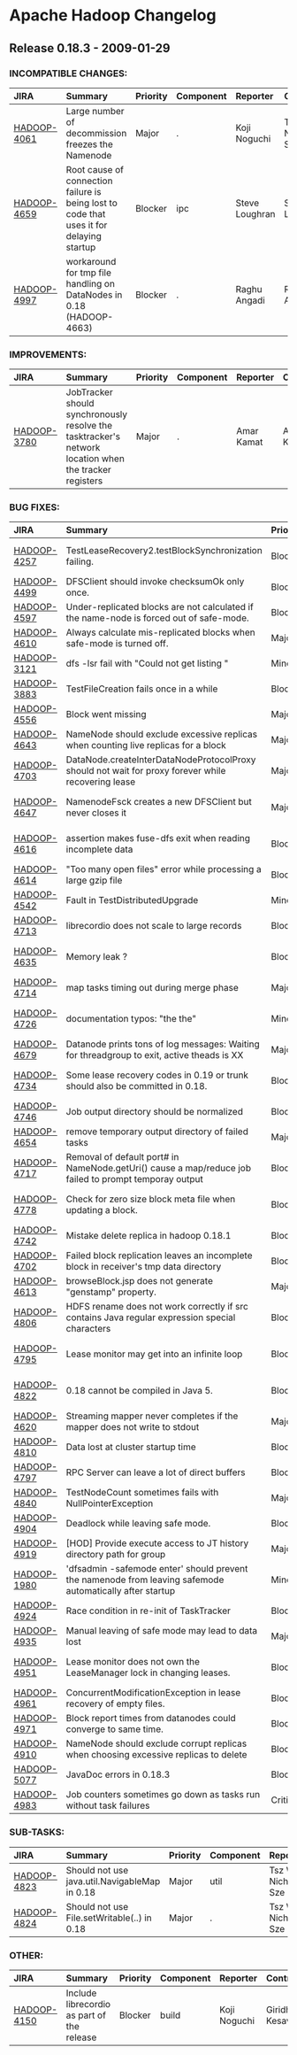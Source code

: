 
<!---
# Licensed to the Apache Software Foundation (ASF) under one
# or more contributor license agreements.  See the NOTICE file
# distributed with this work for additional information
# regarding copyright ownership.  The ASF licenses this file
# to you under the Apache License, Version 2.0 (the
# "License"); you may not use this file except in compliance
# with the License.  You may obtain a copy of the License at
#
#     http://www.apache.org/licenses/LICENSE-2.0
#
# Unless required by applicable law or agreed to in writing, software
# distributed under the License is distributed on an "AS IS" BASIS,
# WITHOUT WARRANTIES OR CONDITIONS OF ANY KIND, either express or implied.
# See the License for the specific language governing permissions and
# limitations under the License.
-->
# Apache Hadoop Changelog

## Release 0.18.3 - 2009-01-29

### INCOMPATIBLE CHANGES:

| JIRA | Summary | Priority | Component | Reporter | Contributor |
|:---- |:---- | :--- |:---- |:---- |:---- |
| [HADOOP-4061](https://issues.apache.org/jira/browse/HADOOP-4061) | Large number of decommission freezes the Namenode |  Major | . | Koji Noguchi | Tsz Wo Nicholas Sze |
| [HADOOP-4659](https://issues.apache.org/jira/browse/HADOOP-4659) | Root cause of connection failure is being lost to code that uses it for delaying startup |  Blocker | ipc | Steve Loughran | Steve Loughran |
| [HADOOP-4997](https://issues.apache.org/jira/browse/HADOOP-4997) | workaround for tmp file handling on DataNodes in 0.18 (HADOOP-4663) |  Blocker | . | Raghu Angadi | Raghu Angadi |


### IMPROVEMENTS:

| JIRA | Summary | Priority | Component | Reporter | Contributor |
|:---- |:---- | :--- |:---- |:---- |:---- |
| [HADOOP-3780](https://issues.apache.org/jira/browse/HADOOP-3780) | JobTracker should synchronously resolve the tasktracker\'s network location when the tracker registers |  Major | . | Amar Kamat | Amar Kamat |


### BUG FIXES:

| JIRA | Summary | Priority | Component | Reporter | Contributor |
|:---- |:---- | :--- |:---- |:---- |:---- |
| [HADOOP-4257](https://issues.apache.org/jira/browse/HADOOP-4257) | TestLeaseRecovery2.testBlockSynchronization failing. |  Blocker | test | Vinod Kumar Vavilapalli | Tsz Wo Nicholas Sze |
| [HADOOP-4499](https://issues.apache.org/jira/browse/HADOOP-4499) | DFSClient should invoke checksumOk only once. |  Blocker | . | Raghu Angadi | Raghu Angadi |
| [HADOOP-4597](https://issues.apache.org/jira/browse/HADOOP-4597) | Under-replicated blocks are not calculated if the name-node is forced out of safe-mode. |  Blocker | . | Konstantin Shvachko | Konstantin Shvachko |
| [HADOOP-4610](https://issues.apache.org/jira/browse/HADOOP-4610) | Always calculate mis-replicated blocks when safe-mode is turned off. |  Major | . | Konstantin Shvachko | Konstantin Shvachko |
| [HADOOP-3121](https://issues.apache.org/jira/browse/HADOOP-3121) | dfs -lsr fail with "Could not get listing " |  Minor | fs | Koji Noguchi | Tsz Wo Nicholas Sze |
| [HADOOP-3883](https://issues.apache.org/jira/browse/HADOOP-3883) | TestFileCreation fails once in a while |  Blocker | test | Lohit Vijayarenu | Tsz Wo Nicholas Sze |
| [HADOOP-4556](https://issues.apache.org/jira/browse/HADOOP-4556) | Block went missing |  Major | . | Robert Chansler | Hairong Kuang |
| [HADOOP-4643](https://issues.apache.org/jira/browse/HADOOP-4643) | NameNode should exclude excessive replicas when counting live replicas for a block |  Major | . | Hairong Kuang | Hairong Kuang |
| [HADOOP-4703](https://issues.apache.org/jira/browse/HADOOP-4703) | DataNode.createInterDataNodeProtocolProxy should not wait for proxy forever while recovering lease |  Major | . | Hairong Kuang | Tsz Wo Nicholas Sze |
| [HADOOP-4647](https://issues.apache.org/jira/browse/HADOOP-4647) | NamenodeFsck creates a new DFSClient but never closes it |  Major | . | Tsz Wo Nicholas Sze | Tsz Wo Nicholas Sze |
| [HADOOP-4616](https://issues.apache.org/jira/browse/HADOOP-4616) | assertion makes fuse-dfs exit when reading incomplete data |  Blocker | . | Marc-Olivier Fleury | Pete Wyckoff |
| [HADOOP-4614](https://issues.apache.org/jira/browse/HADOOP-4614) | "Too many open files" error while processing a large gzip file |  Blocker | . | Abdul Qadeer | Yuri Pradkin |
| [HADOOP-4542](https://issues.apache.org/jira/browse/HADOOP-4542) | Fault in TestDistributedUpgrade |  Minor | test | Robert Chansler | Raghu Angadi |
| [HADOOP-4713](https://issues.apache.org/jira/browse/HADOOP-4713) | librecordio does not scale to large records |  Blocker | record | Christian Kunz | Christian Kunz |
| [HADOOP-4635](https://issues.apache.org/jira/browse/HADOOP-4635) | Memory leak ? |  Blocker | . | Marc-Olivier Fleury | Pete Wyckoff |
| [HADOOP-4714](https://issues.apache.org/jira/browse/HADOOP-4714) | map tasks timing out during merge phase |  Major | . | Christian Kunz | Jothi Padmanabhan |
| [HADOOP-4726](https://issues.apache.org/jira/browse/HADOOP-4726) | documentation typos: "the the" |  Minor | documentation | Tsz Wo Nicholas Sze | Edward J. Yoon |
| [HADOOP-4679](https://issues.apache.org/jira/browse/HADOOP-4679) | Datanode prints tons of log messages: Waiting for threadgroup to exit, active theads is XX |  Major | . | Hairong Kuang | Hairong Kuang |
| [HADOOP-4734](https://issues.apache.org/jira/browse/HADOOP-4734) | Some lease recovery codes in 0.19 or trunk should also be committed in 0.18. |  Blocker | . | Tsz Wo Nicholas Sze | Tsz Wo Nicholas Sze |
| [HADOOP-4746](https://issues.apache.org/jira/browse/HADOOP-4746) | Job output directory should be normalized |  Blocker | . | Hairong Kuang | Hairong Kuang |
| [HADOOP-4654](https://issues.apache.org/jira/browse/HADOOP-4654) | remove temporary output directory of failed tasks |  Major | . | Christian Kunz | Amareshwari Sriramadasu |
| [HADOOP-4717](https://issues.apache.org/jira/browse/HADOOP-4717) | Removal of default port# in NameNode.getUri() cause a map/reduce job failed to prompt temporay output |  Blocker | . | Hairong Kuang | Hairong Kuang |
| [HADOOP-4778](https://issues.apache.org/jira/browse/HADOOP-4778) | Check for zero size block meta file when updating a block. |  Blocker | . | Tsz Wo Nicholas Sze | Tsz Wo Nicholas Sze |
| [HADOOP-4742](https://issues.apache.org/jira/browse/HADOOP-4742) | Mistake delete replica in hadoop 0.18.1 |  Blocker | . | Wang Xu | Wang Xu |
| [HADOOP-4702](https://issues.apache.org/jira/browse/HADOOP-4702) | Failed block replication leaves an incomplete block in receiver\'s tmp data directory |  Blocker | . | Hairong Kuang | Hairong Kuang |
| [HADOOP-4613](https://issues.apache.org/jira/browse/HADOOP-4613) | browseBlock.jsp does not generate "genstamp" property. |  Major | . | Konstantin Shvachko | Johan Oskarsson |
| [HADOOP-4806](https://issues.apache.org/jira/browse/HADOOP-4806) | HDFS rename does not work correctly if src contains Java regular expression special characters |  Blocker | . | Tsz Wo Nicholas Sze | Tsz Wo Nicholas Sze |
| [HADOOP-4795](https://issues.apache.org/jira/browse/HADOOP-4795) | Lease monitor may get into an infinite loop |  Blocker | . | Tsz Wo Nicholas Sze | Tsz Wo Nicholas Sze |
| [HADOOP-4822](https://issues.apache.org/jira/browse/HADOOP-4822) | 0.18 cannot be compiled in Java 5. |  Blocker | util | Tsz Wo Nicholas Sze |  |
| [HADOOP-4620](https://issues.apache.org/jira/browse/HADOOP-4620) | Streaming mapper never completes if the mapper does not write to stdout |  Major | . | Runping Qi | Ravi Gummadi |
| [HADOOP-4810](https://issues.apache.org/jira/browse/HADOOP-4810) | Data lost at cluster startup time |  Blocker | . | Hairong Kuang | Hairong Kuang |
| [HADOOP-4797](https://issues.apache.org/jira/browse/HADOOP-4797) | RPC Server can leave a lot of direct buffers |  Blocker | ipc | Raghu Angadi | Raghu Angadi |
| [HADOOP-4840](https://issues.apache.org/jira/browse/HADOOP-4840) | TestNodeCount sometimes fails with NullPointerException |  Major | . | Hairong Kuang | Hairong Kuang |
| [HADOOP-4904](https://issues.apache.org/jira/browse/HADOOP-4904) | Deadlock while leaving safe mode. |  Blocker | . | Konstantin Shvachko | Konstantin Shvachko |
| [HADOOP-4919](https://issues.apache.org/jira/browse/HADOOP-4919) | [HOD] Provide execute access to JT history directory path for group |  Major | contrib/hod | Hemanth Yamijala | Peeyush Bishnoi |
| [HADOOP-1980](https://issues.apache.org/jira/browse/HADOOP-1980) | \'dfsadmin -safemode enter\' should prevent the namenode from leaving safemode automatically after startup |  Minor | . | Koji Noguchi | Konstantin Shvachko |
| [HADOOP-4924](https://issues.apache.org/jira/browse/HADOOP-4924) | Race condition in re-init of TaskTracker |  Blocker | . | Devaraj Das | Devaraj Das |
| [HADOOP-4935](https://issues.apache.org/jira/browse/HADOOP-4935) | Manual leaving of safe mode may lead to data lost |  Major | . | Hairong Kuang | Konstantin Shvachko |
| [HADOOP-4951](https://issues.apache.org/jira/browse/HADOOP-4951) | Lease monitor does not own the LeaseManager lock in changing leases. |  Blocker | . | Tsz Wo Nicholas Sze | Tsz Wo Nicholas Sze |
| [HADOOP-4961](https://issues.apache.org/jira/browse/HADOOP-4961) | ConcurrentModificationException in lease recovery of empty files. |  Blocker | . | Konstantin Shvachko | Konstantin Shvachko |
| [HADOOP-4971](https://issues.apache.org/jira/browse/HADOOP-4971) | Block report times from datanodes could converge to same time. |  Blocker | . | Raghu Angadi | Raghu Angadi |
| [HADOOP-4910](https://issues.apache.org/jira/browse/HADOOP-4910) | NameNode should exclude corrupt replicas when choosing excessive replicas to delete |  Blocker | . | Hairong Kuang | Hairong Kuang |
| [HADOOP-5077](https://issues.apache.org/jira/browse/HADOOP-5077) | JavaDoc errors in 0.18.3 |  Blocker | util | Raghu Angadi | Raghu Angadi |
| [HADOOP-4983](https://issues.apache.org/jira/browse/HADOOP-4983) | Job counters sometimes go down as tasks run without task failures |  Critical | . | Owen O\'Malley | Amareshwari Sriramadasu |


### SUB-TASKS:

| JIRA | Summary | Priority | Component | Reporter | Contributor |
|:---- |:---- | :--- |:---- |:---- |:---- |
| [HADOOP-4823](https://issues.apache.org/jira/browse/HADOOP-4823) | Should not use java.util.NavigableMap in 0.18 |  Major | util | Tsz Wo Nicholas Sze | Tsz Wo Nicholas Sze |
| [HADOOP-4824](https://issues.apache.org/jira/browse/HADOOP-4824) | Should not use File.setWritable(..) in 0.18 |  Major | . | Tsz Wo Nicholas Sze | Hairong Kuang |


### OTHER:

| JIRA | Summary | Priority | Component | Reporter | Contributor |
|:---- |:---- | :--- |:---- |:---- |:---- |
| [HADOOP-4150](https://issues.apache.org/jira/browse/HADOOP-4150) | Include librecordio as part of the release |  Blocker | build | Koji Noguchi | Giridharan Kesavan |


